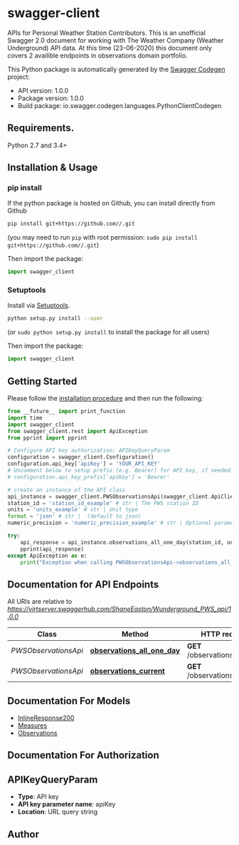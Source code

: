 # swagger-client
APIs for Personal Weather Station Contributors. This is an unofficial Swagger 2.0 document for working with The Weather Company (Weather Underground) API data. At this time (23-06-2020) this document only covers 2 availible endpoints in observations domain portfolio.

This Python package is automatically generated by the [Swagger Codegen](https://github.com/swagger-api/swagger-codegen) project:

- API version: 1.0.0
- Package version: 1.0.0
- Build package: io.swagger.codegen.languages.PythonClientCodegen

## Requirements.

Python 2.7 and 3.4+

## Installation & Usage
### pip install

If the python package is hosted on Github, you can install directly from Github

```sh
pip install git+https://github.com//.git
```
(you may need to run `pip` with root permission: `sudo pip install git+https://github.com//.git`)

Then import the package:
```python
import swagger_client 
```

### Setuptools

Install via [Setuptools](http://pypi.python.org/pypi/setuptools).

```sh
python setup.py install --user
```
(or `sudo python setup.py install` to install the package for all users)

Then import the package:
```python
import swagger_client
```

## Getting Started

Please follow the [installation procedure](#installation--usage) and then run the following:

```python
from __future__ import print_function
import time
import swagger_client
from swagger_client.rest import ApiException
from pprint import pprint

# Configure API key authorization: APIKeyQueryParam
configuration = swagger_client.Configuration()
configuration.api_key['apiKey'] = 'YOUR_API_KEY'
# Uncomment below to setup prefix (e.g. Bearer) for API key, if needed
# configuration.api_key_prefix['apiKey'] = 'Bearer'

# create an instance of the API class
api_instance = swagger_client.PWSObservationsApi(swagger_client.ApiClient(configuration))
station_id = 'station_id_example' # str | The PWS station ID
units = 'units_example' # str | Unit type
format = 'json' # str |  (default to json)
numeric_precision = 'numeric_precision_example' # str | Optional parameter.  Set to ‘decimal’ to ensure data is returned in decimal format when needed. Will return integers if this value is not used. (optional)

try:
    api_response = api_instance.observations_all_one_day(station_id, units, format, numeric_precision=numeric_precision)
    pprint(api_response)
except ApiException as e:
    print("Exception when calling PWSObservationsApi->observations_all_one_day: %s\n" % e)

```

## Documentation for API Endpoints

All URIs are relative to *https://virtserver.swaggerhub.com/ShaneEaston/Wunderground_PWS_api/1.0.0*

Class | Method | HTTP request | Description
------------ | ------------- | ------------- | -------------
*PWSObservationsApi* | [**observations_all_one_day**](docs/PWSObservationsApi.md#observations_all_one_day) | **GET** /observations/all/1day | 
*PWSObservationsApi* | [**observations_current**](docs/PWSObservationsApi.md#observations_current) | **GET** /observations/current | 


## Documentation For Models

 - [InlineResponse200](docs/InlineResponse200.md)
 - [Measures](docs/Measures.md)
 - [Observations](docs/Observations.md)


## Documentation For Authorization


## APIKeyQueryParam

- **Type**: API key
- **API key parameter name**: apiKey
- **Location**: URL query string


## Author



